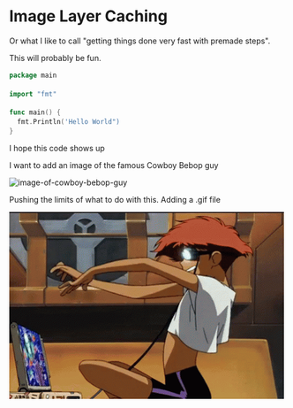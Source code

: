 # Image Layer Caching 

Or what I like to call "getting things done very fast with premade steps".

This will probably be fun.

```go
package main

import "fmt"

func main() {
  fmt.Println('Hello World")
}
```

I hope this code shows up

I want to add an image of the famous Cowboy Bebop guy

![image-of-cowboy-bebop-guy](https://assets.thetaskmasterernest.cyou/banners/banner.jpg)

Pushing the limits of what to do with this.
Adding a .gif file

![a GIF file](/assets/image-layer-caching/cowboy-bebop-girl.gif)
